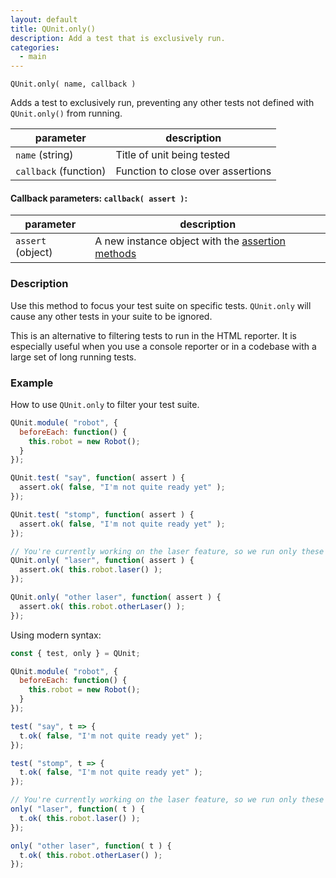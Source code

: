 ```yaml
---
layout: default
title: QUnit.only()
description: Add a test that is exclusively run.
categories:
  - main
---
```


`QUnit.only( name, callback )`

Adds a test to exclusively run, preventing any other tests not defined with `QUnit.only()` from running.

| parameter | description |
|-----------|-------------|
| `name` (string) | Title of unit being tested |
| `callback` (function) | Function to close over assertions |

#### Callback parameters: `callback( assert )`:

| parameter | description |
|-----------|-------------|
| `assert` (object) | A new instance object with the [assertion methods](../assert/index.md) |

### Description

Use this method to focus your test suite on specific tests. `QUnit.only` will cause any other tests in your suite to be ignored.

This is an alternative to filtering tests to run in the HTML reporter. It is especially useful when you use a console reporter or in a codebase with a large set of long running tests.

### Example

How to use `QUnit.only` to filter your test suite.

```js
QUnit.module( "robot", {
  beforeEach: function() {
    this.robot = new Robot();
  }
});

QUnit.test( "say", function( assert ) {
  assert.ok( false, "I'm not quite ready yet" );
});

QUnit.test( "stomp", function( assert ) {
  assert.ok( false, "I'm not quite ready yet" );
});

// You're currently working on the laser feature, so we run only these tests
QUnit.only( "laser", function( assert ) {
  assert.ok( this.robot.laser() );
});

QUnit.only( "other laser", function( assert ) {
  assert.ok( this.robot.otherLaser() );
});
```

Using modern syntax:

```js
const { test, only } = QUnit;

QUnit.module( "robot", {
  beforeEach: function() {
    this.robot = new Robot();
  }
});

test( "say", t => {
  t.ok( false, "I'm not quite ready yet" );
});

test( "stomp", t => {
  t.ok( false, "I'm not quite ready yet" );
});

// You're currently working on the laser feature, so we run only these tests
only( "laser", function( t ) {
  t.ok( this.robot.laser() );
});

only( "other laser", function( t ) {
  t.ok( this.robot.otherLaser() );
});
```
